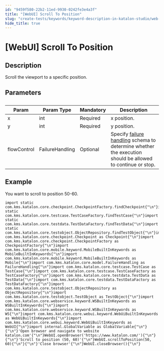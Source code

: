 ```yaml
---
id: "9459f580-22b2-11ed-9930-0242fe3e4a3f"
title: "[WebUI] Scroll To Position"
slug: "create-tests/keywords/keyword-description-in-katalon-studio/web-ui-keywords/webui-scroll-to-position"
hide_title: true
---
```


# <a id="id_0" class="anchor_top_offset"/><a id="ariaid-title1" class="anchor_top_offset"/>[WebUI] Scroll To Position


## <a id="id_0__id_1" class="anchor_top_offset"/>Description  

              
<p xmlns="http://www.w3.org/1999/xhtml" className="p">Scroll the viewport to a specific position.</p> 
      

## <a id="id_0__id_2" class="anchor_top_offset"/>Parameters  

              
<table xmlns="http://www.w3.org/1999/xhtml" className="table anchor_top_offset" id="id_0__889ce324-fe27-441a-9454-e0bd73c9699b"><caption /><thead className="thead"><tr className><th className="entry anchor_top_offset" id="id_0__889ce324-fe27-441a-9454-e0bd73c9699b__entry__1">Param</th><th className="entry anchor_top_offset" id="id_0__889ce324-fe27-441a-9454-e0bd73c9699b__entry__2">Param Type</th><th className="entry anchor_top_offset" id="id_0__889ce324-fe27-441a-9454-e0bd73c9699b__entry__3">Mandatory</th><th className="entry anchor_top_offset" id="id_0__889ce324-fe27-441a-9454-e0bd73c9699b__entry__4">Description</th></tr></thead><tbody className="tbody"><tr className><td className="entry" headers="id_0__889ce324-fe27-441a-9454-e0bd73c9699b__entry__1 id_0__889ce324-fe27-441a-9454-e0bd73c9699b__entry__2 id_0__889ce324-fe27-441a-9454-e0bd73c9699b__entry__3 id_0__889ce324-fe27-441a-9454-e0bd73c9699b__entry__4 ">x</td><td className="entry" headers="id_0__889ce324-fe27-441a-9454-e0bd73c9699b__entry__1 id_0__889ce324-fe27-441a-9454-e0bd73c9699b__entry__2 id_0__889ce324-fe27-441a-9454-e0bd73c9699b__entry__3 id_0__889ce324-fe27-441a-9454-e0bd73c9699b__entry__4 ">int</td><td className="entry" headers="id_0__889ce324-fe27-441a-9454-e0bd73c9699b__entry__1 id_0__889ce324-fe27-441a-9454-e0bd73c9699b__entry__2 id_0__889ce324-fe27-441a-9454-e0bd73c9699b__entry__3 id_0__889ce324-fe27-441a-9454-e0bd73c9699b__entry__4 ">Required</td><td className="entry" headers="id_0__889ce324-fe27-441a-9454-e0bd73c9699b__entry__1 id_0__889ce324-fe27-441a-9454-e0bd73c9699b__entry__2 id_0__889ce324-fe27-441a-9454-e0bd73c9699b__entry__3 id_0__889ce324-fe27-441a-9454-e0bd73c9699b__entry__4 ">x position.</td></tr><tr className><td className="entry" headers="id_0__889ce324-fe27-441a-9454-e0bd73c9699b__entry__1 id_0__889ce324-fe27-441a-9454-e0bd73c9699b__entry__2 id_0__889ce324-fe27-441a-9454-e0bd73c9699b__entry__3 id_0__889ce324-fe27-441a-9454-e0bd73c9699b__entry__4 ">y</td><td className="entry" headers="id_0__889ce324-fe27-441a-9454-e0bd73c9699b__entry__1 id_0__889ce324-fe27-441a-9454-e0bd73c9699b__entry__2 id_0__889ce324-fe27-441a-9454-e0bd73c9699b__entry__3 id_0__889ce324-fe27-441a-9454-e0bd73c9699b__entry__4 ">int</td><td className="entry" headers="id_0__889ce324-fe27-441a-9454-e0bd73c9699b__entry__1 id_0__889ce324-fe27-441a-9454-e0bd73c9699b__entry__2 id_0__889ce324-fe27-441a-9454-e0bd73c9699b__entry__3 id_0__889ce324-fe27-441a-9454-e0bd73c9699b__entry__4 ">Required</td><td className="entry" headers="id_0__889ce324-fe27-441a-9454-e0bd73c9699b__entry__1 id_0__889ce324-fe27-441a-9454-e0bd73c9699b__entry__2 id_0__889ce324-fe27-441a-9454-e0bd73c9699b__entry__3 id_0__889ce324-fe27-441a-9454-e0bd73c9699b__entry__4 ">y position.</td></tr><tr className><td className="entry" headers="id_0__889ce324-fe27-441a-9454-e0bd73c9699b__entry__1 id_0__889ce324-fe27-441a-9454-e0bd73c9699b__entry__2 id_0__889ce324-fe27-441a-9454-e0bd73c9699b__entry__3 id_0__889ce324-fe27-441a-9454-e0bd73c9699b__entry__4 ">flowControl</td><td className="entry" headers="id_0__889ce324-fe27-441a-9454-e0bd73c9699b__entry__1 id_0__889ce324-fe27-441a-9454-e0bd73c9699b__entry__2 id_0__889ce324-fe27-441a-9454-e0bd73c9699b__entry__3 id_0__889ce324-fe27-441a-9454-e0bd73c9699b__entry__4 ">FailureHandling</td><td className="entry" headers="id_0__889ce324-fe27-441a-9454-e0bd73c9699b__entry__1 id_0__889ce324-fe27-441a-9454-e0bd73c9699b__entry__2 id_0__889ce324-fe27-441a-9454-e0bd73c9699b__entry__3 id_0__889ce324-fe27-441a-9454-e0bd73c9699b__entry__4 ">Optional</td><td className="entry" headers="id_0__889ce324-fe27-441a-9454-e0bd73c9699b__entry__1 id_0__889ce324-fe27-441a-9454-e0bd73c9699b__entry__2 id_0__889ce324-fe27-441a-9454-e0bd73c9699b__entry__3 id_0__889ce324-fe27-441a-9454-e0bd73c9699b__entry__4 ">Specify <a className="xref" href="/docs/maintain/configure-failure-handling-settings-in-katalon-studio">failure handling</a> schema to         determine whether the execution should be allowed to continue or         stop.</td></tr></tbody></table> 
      

## <a id="id_0__id_3" class="anchor_top_offset"/>Example 

              
<p xmlns="http://www.w3.org/1999/xhtml" className="p">You want to scroll to position 50-60.</p> 
              
<pre xmlns="http://www.w3.org/1999/xhtml" className="pre codeblock"><code>import static com.kms.katalon.core.checkpoint.CheckpointFactory.findCheckpoint{"\n"}import static com.kms.katalon.core.testcase.TestCaseFactory.findTestCase{"\n"}import static com.kms.katalon.core.testdata.TestDataFactory.findTestData{"\n"}import static com.kms.katalon.core.testobject.ObjectRepository.findTestObject{"\n"}import com.kms.katalon.core.checkpoint.Checkpoint as Checkpoint{"\n"}import com.kms.katalon.core.checkpoint.CheckpointFactory as CheckpointFactory{"\n"}import com.kms.katalon.core.mobile.keyword.MobileBuiltInKeywords as MobileBuiltInKeywords{"\n"}import com.kms.katalon.core.mobile.keyword.MobileBuiltInKeywords as Mobile{"\n"}import com.kms.katalon.core.model.FailureHandling as FailureHandling{"\n"}import com.kms.katalon.core.testcase.TestCase as TestCase{"\n"}import com.kms.katalon.core.testcase.TestCaseFactory as TestCaseFactory{"\n"}import com.kms.katalon.core.testdata.TestData as TestData{"\n"}import com.kms.katalon.core.testdata.TestDataFactory as TestDataFactory{"\n"}import com.kms.katalon.core.testobject.ObjectRepository as ObjectRepository{"\n"}import com.kms.katalon.core.testobject.TestObject as TestObject{"\n"}import com.kms.katalon.core.webservice.keyword.WSBuiltInKeywords as WSBuiltInKeywords{"\n"}import com.kms.katalon.core.webservice.keyword.WSBuiltInKeywords as WS{"\n"}import com.kms.katalon.core.webui.keyword.WebUiBuiltInKeywords as WebUiBuiltInKeywords{"\n"}import com.kms.katalon.core.webui.keyword.WebUiBuiltInKeywords as WebUI{"\n"}import internal.GlobalVariable as GlobalVariable{"\n"}{"\n"}'Open browser and navigate to website katalon.com'{"\n"}WebUI.openBrowser('https://www.katalon.com/'){"\n"}{"\n"}'Scroll to position (50, 60)'{"\n"}WebUI.scrollToPosition(50, 60){"\n"}{"\n"}'Close browser'{"\n"}WebUI.closeBrowser(){"\n"}</code></pre> 
            
